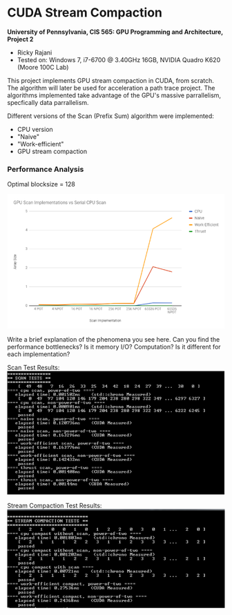 CUDA Stream Compaction
======================

**University of Pennsylvania, CIS 565: GPU Programming and Architecture, Project 2**

* Ricky Rajani
* Tested on: Windows 7, i7-6700 @ 3.40GHz 16GB, NVIDIA Quadro K620 (Moore 100C Lab)

This project implements GPU stream compaction in CUDA, from scratch. The algorithm will later be used for acceleration a path trace project. The algorithms implemented take advantage of the GPU's massive parrallelism, specfically data parrallelism.

Different versions of the Scan (Prefix Sum) algorithm were implemented:
- CPU version
- "Naive"
- "Work-efficient"
- GPU stream compaction

### Performance Analysis

Optimal blocksize = 128

![](img/Comparisons.PNG)

Write a brief explanation of the phenomena you see here. Can you find the performance bottlenecks? Is it memory I/O? Computation? Is it different for each implementation?

Scan Test Results:
![](img/ScanTests.PNG)

Stream Compaction Test Results:
![](img/CompactionTests.PNG)
